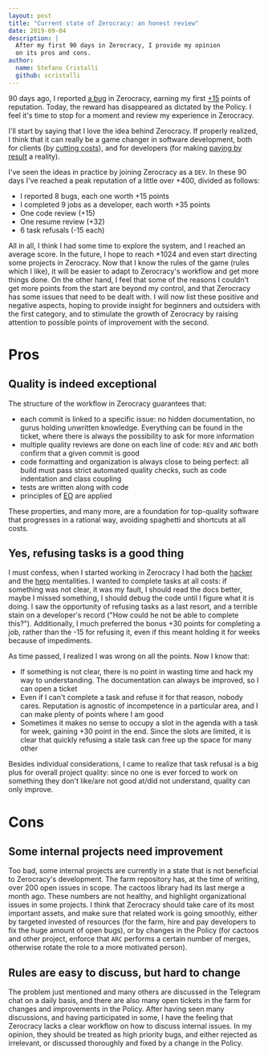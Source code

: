 ```yaml
---
layout: post
title: "Current state of Zerocracy: an honest review"
date: 2019-09-04
description: |
  After my first 90 days in Zerocracy, I provide my opinion
  on its pros and cons.
author:
  name: Stefano Cristalli
  github: scristalli
---
```


90 days ago, I reported [a bug]() in Zerocracy, earning my first [+15]() points of reputation.
Today, the reward has disappeared as dictated by the Policy. I feel it's time to stop for a moment
and review my experience in Zerocracy.

<!--more-->

I'll start by saying that I love the idea behind Zerocracy. If properly realized, I think that it
can really be a game changer in software development, both for clients (by [cutting costs]()), and for developers (for making [paying by result]() a reality).

I've seen the ideas in practice by joining Zerocracy as a `DEV`. In these 90 days I've reached a peak reputation of a little over +400, divided as follows:

* I reported 8 bugs, each one worth +15 points
* I completed 9 jobs as a developer, each worth +35 points
* One code review (+15)
* One resume review (+32)
* 6 task refusals (-15 each)

All in all, I think I had some time to explore the system, and I reached an average score. In the future, I hope to reach +1024 and even start directing some projects in Zerocracy.
Now that I know the rules of the game (rules which I like), it will be easier to adapt to Zerocracy's workflow and get more things done. On the other hand, I feel that some of the reasons I couldn't get more points from the start are beyond my control, and that Zerocracy has some issues that need to be dealt with.
I will now list these positive and negative aspects, hoping to provide insight for beginners and outsiders with the first category, and to stimulate the growth of Zerocracy by raising attention to possible points of improvement with the second.

# Pros

## Quality is indeed exceptional
The structure of the workflow in Zerocracy guarantees that:
* each commit is linked to a specific issue: no hidden documentation, no gurus holding unwritten knowledge. Everything can be found in the ticket, where there is always the possibility to ask for more information
* multiple quality reviews are done on each line of code: `REV` and `ARC` both confirm that a given commit is good
* code formatting and organization is always close to being perfect: all build must pass strict automated quality checks, such as code indentation and class coupling
* tests are written along with code
* principles of [EO]() are applied

These properties, and many more, are a foundation for top-quality software that progresses in a rational way, avoiding spaghetti and shortcuts at all costs.

## Yes, refusing tasks is a good thing
I must confess, when I started working in Zerocracy I had both the [hacker]() and the [hero]() mentalities. I wanted to complete tasks at all costs: if something was not clear, it was my fault, I should read the docs better, maybe I missed something, I should debug the code until I figure what it is doing. I saw the opportunity of refusing tasks as a last resort, and a terrible stain on a developer's record ("How could he not be able to complete this?").
Additionally, I much preferred the bonus +30 points for completing a job, rather than the -15 for refusing it, even if this meant holding it for weeks because of impediments.

As time passed, I realized I was wrong on all the points. Now I know that:
* If something is not clear, there is no point in wasting time and hack my way to understanding. The documentation can always be improved, so I can open a ticket
* Even if I can't complete a task and refuse it for that reason, nobody cares. Reputation is agnostic of incompetence in a particular area, and I can make plenty of points where I am good
* Sometimes it makes no sense to occupy a slot in the agenda with a task for week, gaining +30 point in the end. Since the slots are limited, it is clear that quickly refusing a stale task can free up the space for many other

Besides individual considerations, I came to realize that task refusal is a big plus for overall project quality: since no one is ever forced to work on something they don't like/are not good at/did not understand, quality can only improve.

# Cons

## Some internal projects need improvement
Too bad, some internal projects are currently in a state that is not beneficial to Zerocracy's development.
The farm repository has, at the time of writing, over 200 open issues in scope.
The cactoos library had its last merge a month ago.
These numbers are not healthy, and highlight organizational issues in some projects. I think that Zerocracy should take care of its most important assets, and make sure that related work is going smoothly, either by targeted invested of resources (for the farm, hire and pay developers to fix the huge amount of open bugs), or by changes in the Policy (for cactoos and other project, enforce that `ARC` performs a certain number of merges, otherwise rotate the role to a more motivated person).

## Rules are easy to discuss, but hard to change
The problem just mentioned and many others are discussed in the Telegram chat on a daily basis, and there are also many open tickets in the farm for changes and improvements in the Policy.
After having seen many discussions, and having participated in some, I have the feeling that Zerocracy lacks a clear workflow on how to discuss internal issues.
In my opinion, they should be treated as high priority bugs, and either rejected as irrelevant, or discussed thoroughly and fixed by a change in the Policy.



